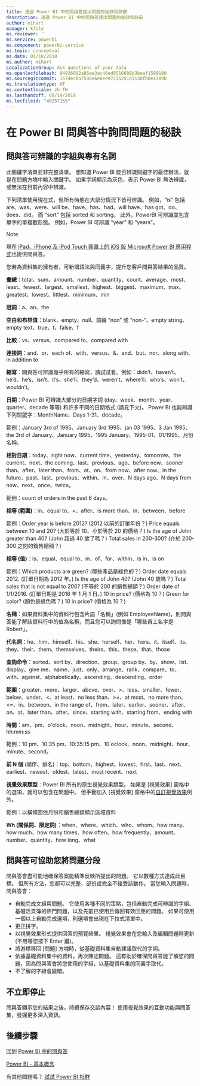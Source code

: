 ```yaml
---
title: 透過 Power BI 中的問與答提出問題的秘訣和訣竅
description: 透過 Power BI 中的問與答提出問題的秘訣和訣竅
author: mihart
manager: kfile
ms.reviewer: ''
ms.service: powerbi
ms.component: powerbi-service
ms.topic: conceptual
ms.date: 01/18/2018
ms.author: mihart
LocalizationGroup: Ask questions of your data
ms.openlocfilehash: 94936092a86ee3ac46ed0516609b3beaf1589180
ms.sourcegitcommit: 1574ecba7530e6e0ee97235251a3138fb0e4789b
ms.translationtype: HT
ms.contentlocale: zh-TW
ms.lasthandoff: 08/14/2018
ms.locfileid: "40257155"
---
```

# <a name="tips-for-asking-questions-in-power-bi-qa"></a>在 Power BI 問與答中詢問問題的秘訣
## <a name="words-and-terminology-that-qa-recognizes"></a>問與答可辨識的字組與專有名詞
此關鍵字清單並非完整清單。  想知道 Power BI 能否辨識關鍵字的最佳辦法，就是在問題方塊中輸入關鍵字。  如果字詞顯示為灰色，表示 Power BI 無法辨識，或無法在目前內容中辨識。

下列清單使用現在式，但所有時態在大部分情況下皆可辨識。 例如，“is” 包括 are、was、were、will be、have、has、had、will have、has got、do、does、did。  而 “sort” 包括 sorted 和 sorting。  此外，PowerBI 可辨識並包含單字的單複數形態。 例如，Power BI 可辨識 “year” 和 “years”。

> [!NOTE]
> 現在 [iPad、iPhone 及 iPod Touch 裝置上的 iOS 版 Microsoft Power BI 應用程式](mobile-apps-ios-qna.md)也提供問與答。
> 
> 

您若為資料集的擁有者，可新增語法與同義字，提升您客戶問與答結果的品質。

**彙總**：total、sum、amount、number、quantity、count、average、most、least、fewest、largest、smallest、highest、biggest、maximum、max、greatest、lowest、littlest、minimum、min

**冠詞**：a、an、the

**空白和布林值**：blank、empty、null、前綴 “non” 或 “non-“、empty string、empty text、true、t、false、f

**比較**：vs、versus、compared to、compared with

**連接詞**：and、or、each of、with、versus、&、and、but、nor、along with、in addition to

**縮寫**︰問與答可辨識幾乎所有的縮寫，請試試看。例如：didn’t、haven’t、he’d、he’s、isn’t、it’s、she’ll、they’d、weren’t、where’ll、who’s、won’t、wouldn’t。

**日期**：Power BI 可辨識大部分的日期字詞 (day、week、month、year、quarter、decade 等等) 和許多不同的日期格式 (請見下文)。 Power BI 也能辨識下列關鍵字：MonthName、Days 1-31、decade。

範例：January 3rd of 1995、January 3rd 1995、jan 03 1995、3 Jan 1995、the 3rd of January、January 1995、1995 January、1995-01、01/1995、月份名稱。

**相對日期**：today、right now、current time、yesterday、tomorrow、the current、next、the coming、last、previous、ago、before now、sooner than、after、later than、from、at、on、from now、after now、in the future、past、last、previous、within、in、over、N days ago、N days from now、next、once、twice。

範例︰count of orders in the past 6 days。

**相等 (範圍)**：in、equal to、=、after、is more than、in、between、before

範例︰Order year is before 2012? (2012 以前的訂單年份？) Price equals between 10 and 20? (大於等於 10、小於等於 20 的價格？) Is the age of John greater than 40? (John 超過 40 歲了嗎？) Total sales in 200-300? (介於 200-300 之間的銷售總額？)

**相等 (值)**：is、equal、equal to、in、of、for、within、is in、is on

範例：Which products are green? (哪些產品是綠色的？) Order date equals 2012. (訂單日期為 2012 年。) Is the age of John 40? (John 40 歲嗎？) Total sales that is not equal to 200? (不等於 200 的銷售總額？) Order date of 1/1/2016. (訂單日期是 2016 年 1 月 1 日。) 10 in price? (價格為 10？) Green for color? (顏色是綠色嗎？) 10 in price? (價格為 10？)

**名稱**：如果資料集中的資料行包含片語「名稱」(例如 EmployeeName)，則問與答能了解該資料行中的值為名稱，而且您可以詢問像是「哪些員工名字是 Robert」。

**代名詞**：he、him、himself、his、she、herself、her、hers、it、itself、its、they、their、them、themselves、theirs、this、these、that、those

**查詢命令**：sorted、sort by、direction、group、group by、by、show、list、display、give me、name、just、only、arrange、rank、compare、to、with、against、alphabetically、ascending、descending、order

**範圍**：greater、more、larger、above、over、>、less、smaller、fewer、below、under、<、at least、no less than、>=、at most、no more than、<=、in、between、in the range of、from、later、earlier、sooner、after、on、at、later than、after、since、starting with、starting from、ending with

**時間**：am、pm、o'clock、noon、midnight、hour、minute、second、hh:mm:ss

範例：10 pm、10:35 pm、10:35:15 pm、10 oclock、noon、midnight、hour、minute、second。

**前 N 個** (順序、排名)：top、bottom、highest、lowest、first、last、next、earliest、newest、oldest、latest、most recent、next

**視覺效果類型**：Power BI 所有的原生視覺效果類型。  如果是 [視覺效果] 窗格中的選項，就可以包含在問題中。  但手動加入 [視覺效果] 窗格中的[自訂視覺效果](power-bi-custom-visuals.md)例外。

範例︰以橫條圖依月份和銷售總額顯示區域資料

**Wh (關係詞、限定詞)**：when、where、which、who、whom、how many、how much、how many times、how often、how frequently、amount、number、quantity、how long、what

## <a name="qa-helps-you-phrase-the-question"></a>問與答可協助您將問題分段
問與答會盡可能地確保答案能精準反映所提出的問題。 它以數種方式達成此目標。 但所有方法，您都可以完整、部份或完全不接受該動作。 當您輸入問題時，問與答會：

* 自動完成文組與問題。 它使用各種不同的策略，包括自動完成可辨識的字組、基礎活頁簿的熱門問題，以及先前已使用且傳回有效回應的問題。 如果可使用一個以上自動完成選項，則選項會出現在下拉式清單中。
* 更正拼字。
* 以視覺效果形式提供回答的預覽結果。 視覺效果會在您輸入及編輯問題時更新 (不用等您按下 Enter 鍵)。
* 將游標移回 [問題] 方塊時，從基礎資料集自動建議取代的字詞。
* 依據基礎資料集中的資料，再次陳述問題。 這有助於確保問與答能了解您的問題，因為問與答會將您使用的字組，以基礎資料集的同義字取代。
* 不了解的字組會變暗。

## <a name="dont-stop-now"></a>不立即停止
問與答顯示您的結果之後，持續保存交談內容！ 使用視覺效果的互動功能與問答集，發掘更多深入資訊。

## <a name="next-steps"></a>後續步驟
回到 [Power BI 中的問與答](power-bi-q-and-a.md)  

[Power BI - 基本概念](service-basic-concepts.md)  

有其他問題嗎？ [試試 Power BI 社群](http://community.powerbi.com/)

